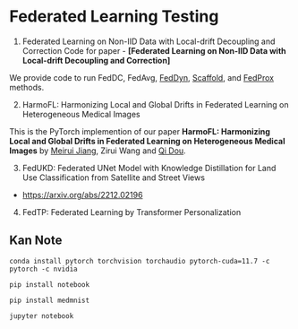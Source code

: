 # Federated Learning Testing

1. Federated Learning on Non-IID Data with Local-drift Decoupling and Correction
Code for paper - **[Federated Learning on Non-IID Data with Local-drift Decoupling and Correction]**

We provide code to run FedDC, FedAvg, 
[FedDyn](https://openreview.net/pdf?id=B7v4QMR6Z9w), 
[Scaffold](https://openreview.net/pdf?id=B7v4QMR6Z9w), and [FedProx](https://arxiv.org/abs/1812.06127) methods.

2.  HarmoFL: Harmonizing Local and Global Drifts in Federated Learning on Heterogeneous Medical Images

This is the PyTorch implemention of our paper **HarmoFL: Harmonizing Local and Global Drifts in Federated Learning on Heterogeneous Medical Images** by [Meirui Jiang](https://meiruijiang.github.io/MeiruiJiang/), Zirui Wang and [Qi Dou](http://www.cse.cuhk.edu.hk/~qdou/).

3. FedUKD: Federated UNet Model with Knowledge Distillation for Land Use Classification from Satellite and Street Views

- https://arxiv.org/abs/2212.02196

4. FedTP: Federated Learning by Transformer Personalization



## Kan Note

```
conda install pytorch torchvision torchaudio pytorch-cuda=11.7 -c pytorch -c nvidia

pip install notebook

pip install medmnist
```

```
jupyter notebook
```

